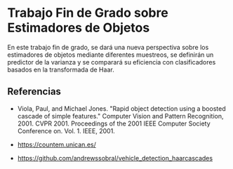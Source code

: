 Trabajo Fin de Grado sobre Estimadores de Objetos
==================================================

En este trabajo fin de grado, se dará una nueva perspectiva
sobre los estimadores de objetos mediante diferentes muestreos, se definirán
un predictor de la varianza y se comparará su eficiencia con clasificadores
basados en la transformada de Haar.

Referencias
-----------

- Viola, Paul, and Michael Jones. "Rapid object detection using a
  boosted cascade of simple features." Computer Vision and Pattern
  Recognition, 2001. CVPR 2001. Proceedings of the 2001 IEEE Computer
  Society Conference on. Vol. 1. IEEE, 2001.

- https://countem.unican.es/

- https://github.com/andrewssobral/vehicle_detection_haarcascades
